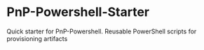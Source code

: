 # PnP-Powershell-Starter
Quick starter for PnP-Powershell. Reusable PowerShell scripts for provisioning artifacts
